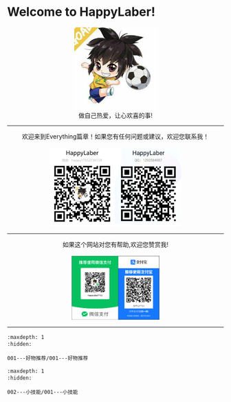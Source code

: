 # Welcome to HappyLaber!

<center><img src="_static\001.jpg" alt="001" style="zoom:30%;" /></center>

<center>做自己热爱，让心欢喜的事!</center>

---

<center>欢迎来到Everything篇章！如果您有任何问题或建议，欢迎您联系我！</center>

<br>

<center><img src="_static\我的名片.png" alt="我的名片" style="zoom:30%;" /></center>


---
<center>如果这个网站对您有帮助,欢迎您赞赏我!</center>

<br>

<center><img src="_static\parfor1.png" alt="parfor1" style="zoom:20%;" /></center>

---

```{toctree}
:maxdepth: 1
:hidden:

001---好物推荐/001---好物推荐
```
```{toctree}
:maxdepth: 1
:hidden:

002---小技能/001---小技能
```

